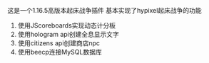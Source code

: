这是一个1.16.5高版本起床战争插件
基本实现了hypixel起床战争的功能

1. 使用JScoreboards实现动态计分板
2. 使用hologram api创建全息显示文字
3. 使用citizens api创建商店npc
4. 使用beecp连接MySQL数据库
